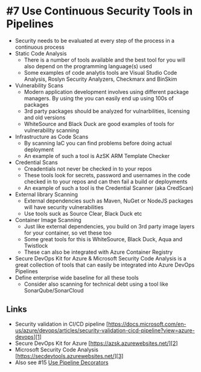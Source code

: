 # #7 Use Continuous Security Tools in Pipelines
- Security needs to be evaluated at every step of the process in a continuous process
- Static Code Analysis
    - There is a number of tools available and the best tool for you will also depend on the programming language(s) used
    - Some examples of code analytis tools are Visual Studio Code Analysis, Roslyn Security Analyzers, Checkmarx and BinSkim 
- Vulnerability Scans
    - Modern application development involves using different package managers. By using the you can easily end up using 100s of packages
    - 3rd party packages should be analyzed for vulnarbilities, licensing and old versions
    - WhiteSource and Black Duck are good examples of tools for vulnerability scanning
- Infrastructure as Code Scans
    - By scanning IaC you can find problems before doing actual deployment
    - An example of such a tool is AzSK ARM Template Checker
- Credential Scans
    - Creadentials not never be checked in to your repos
    - These tools look for secrets, password and usernames in the code checked in to your repos and can then fail a build or deployments
    - An example of such a tool is the Credential Scanner (aka CredScan)
- External library Scanning
    - External dependencies such as Maven, NuGet or NodeJS packages will have security vulnerabilities
    - Use tools suck as Source Clear, Black Duck etc
- Container Image Scanning
    - Just like external dependencies, you build on 3rd party image layers for your container, so vet these too
    - Some great tools for this is WhiteSource, Black Duck, Aqua and Twistlock
    - These can also be integrated with Azure Container Registry
- Secure DevOps Kit for Azure & Microsoft Security Code Analysis is a great collection of tools that can easily be integrated into Azure DevOps Pipelines
- Define enterprise wide baseline for all these tools
    - Consider also scanning for technical debt using a tool like SonarQube/SonarCloud


## Links
- Security validation in CI/CD pipeline [https://docs.microsoft.com/en-us/azure/devops/articles/security-validation-cicd-pipeline?view=azure-devops][1]
- Secure DevOps Kit for Azure [https://azsk.azurewebsites.net/][2]
- Microsoft Security Code Analysis [https://secdevtools.azurewebsites.net/][3]
- Also see #15 [Use Pipeline Decorators][4]

[1]: https://docs.microsoft.com/en-us/azure/devops/articles/security-validation-cicd-pipeline?view=azure-devops 
[2]: https://azsk.azurewebsites.net/
[3]: https://secdevtools.azurewebsites.net/
[4]: /practices-docs/15-practice.md